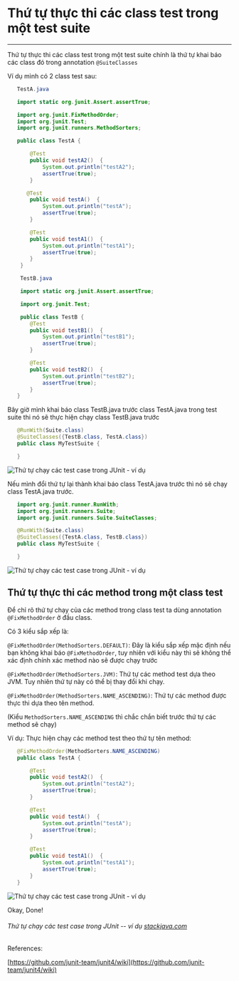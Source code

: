 # Thứ tự thực thi các class test trong một test suite
---------------------------------------------------

Thứ tự thực thi các class test trong một test suite chính là thứ tự khai báo các class đó trong annotation `@SuiteClasses`

Ví dụ mình có 2 class test sau:

```java
   TestA.java

   import static org.junit.Assert.assertTrue;

   import org.junit.FixMethodOrder;
   import org.junit.Test;
   import org.junit.runners.MethodSorters;

   public class TestA {

	   @Test
	   public void testA2()  {
		   System.out.println("testA2");
		   assertTrue(true);
	   }

	  @Test
	   public void testA()  {
		   System.out.println("testA");
		   assertTrue(true);
	   }

	   @Test
	   public void testA1()  {
		   System.out.println("testA1");
		   assertTrue(true);
	   }
	}
```

```java
	TestB.java

	import static org.junit.Assert.assertTrue;

	import org.junit.Test;

	public class TestB {
	   @Test
	   public void testB1()  {
		   System.out.println("testB1");
		   assertTrue(true);
	   }

	   @Test
	   public void testB2()  {
		   System.out.println("testB2");
		   assertTrue(true);
	   }
   }
```

Bây giờ mình khai báo class TestB.java trước class TestA.java trong test suite thi nó sẽ thực hiện chạy class TestB.java trước

```java
   @RunWith(Suite.class)
   @SuiteClasses({TestB.class, TestA.class})
   public class MyTestSuite {

   }
```

![Thứ tự chạy các test case trong JUnit - ví dụ](junit-7.png)

Nếu mình đổi thứ tự lại thành khai báo class TestA.java trước thì nó sẽ chạy class TestA.java trước.

```java
   import org.junit.runner.RunWith;
   import org.junit.runners.Suite;
   import org.junit.runners.Suite.SuiteClasses;

   @RunWith(Suite.class)
   @SuiteClasses({TestA.class, TestB.class})
   public class MyTestSuite {

   }
```

![Thứ tự chạy các test case trong JUnit - ví dụ](junit-8.png)

Thứ tự thực thi các method trong một class test
-----------------------------------------------

Để chỉ rõ thứ tự chạy của các method trong class test ta dùng annotation `@FixMethodOrder` ở đầu class.

Có 3 kiểu sắp xếp là:

`@FixMethodOrder(MethodSorters.DEFAULT)`: Đây là kiểu sắp xếp mặc định nếu bạn không khai báo `@FixMethodOrder`, tuy nhiên với kiểu này thì sẽ không thể xác định chính xác method nào sẽ được chạy trước

`@FixMethodOrder(MethodSorters.JVM)`: Thứ tự các method test dựa theo JVM. Tuy nhiên thứ tự này có thể bị thay đổi khi chạy.

`@FixMethodOrder(MethodSorters.NAME_ASCENDING)`: Thứ tự các method được thực thi dựa theo tên method.

(Kiểu `MethodSorters.NAME_ASCENDING` thì chắc chắn biết trước thứ tự các method sẽ chạy)

Ví dụ: Thực hiện chạy các method test theo thứ tự tên method:

```java
   @FixMethodOrder(MethodSorters.NAME_ASCENDING)
   public class TestA {

	   @Test
	   public void testA2()  {
		   System.out.println("testA2");
		   assertTrue(true);
	   }

	   @Test
	   public void testA()  {
		   System.out.println("testA");
		   assertTrue(true);
	   }

	   @Test
	   public void testA1()  {
		   System.out.println("testA1");
		   assertTrue(true);
	   }
   }
```
![Thứ tự chạy các test case trong JUnit - ví dụ](junit-9.png)

Okay, Done!

###### Thứ tự chạy các test case trong JUnit -- ví dụ [stackjava.com](http://stackjava.com)

References:

[https://github.com/junit-team/junit4/wiki](https://github.com/junit-team/junit4/wiki)